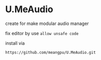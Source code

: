 # U.MeAudio

create for make modular audio manager

fix editor by use `allow unsafe code`

install via

```text
https://github.com/meangpu/U.MeAudio.git
```
